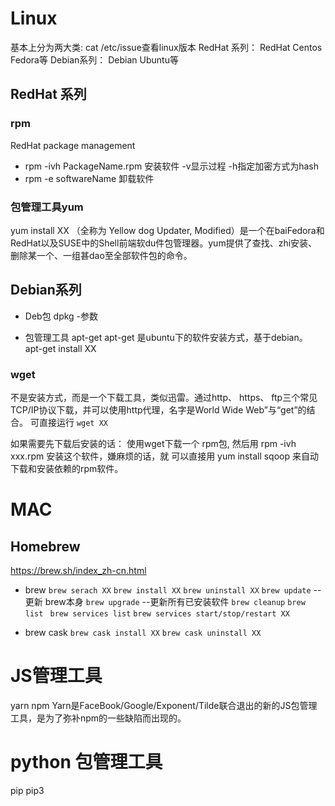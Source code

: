 # Linux
基本上分为两大类: cat /etc/issue查看linux版本
RedHat 系列： RedHat Centos Fedora等
Debian系列： Debian Ubuntu等
## RedHat 系列
### rpm
RedHat package management
- rpm -ivh PackageName.rpm 
安装软件 -v显示过程 -h指定加密方式为hash
- rpm -e softwareName
卸载软件

### 包管理工具yum

yum install XX
（全称为 Yellow dog Updater, Modified）是一个在baiFedora和RedHat以及SUSE中的Shell前端软du件包管理器。yum提供了查找、zhi安装、删除某一个、一组甚dao至全部软件包的命令。

## Debian系列
- Deb包
dpkg -参数

- 包管理工具 apt-get
apt-get 是ubuntu下的软件安装方式，基于debian。 apt-get install XX

### wget
不是安装方式，而是一个下载工具，类似迅雷。通过http、 https、 ftp三个常见TCP/IP协议下载，并可以使用http代理，名字是World Wide Web”与“get”的结合。
可直接运行 `wget XX`

如果需要先下载后安装的话：
使用wget下载一个 rpm包, 然后用 rpm -ivh xxx.rpm 安装这个软件，嫌麻烦的话，就
可以直接用 yum install sqoop 来自动下载和安装依赖的rpm软件。


#  MAC
##  Homebrew
https://brew.sh/index_zh-cn.html
- brew
`brew serach XX`
`brew install XX`
`brew uninstall XX`
`brew update` --更新 brew本身
`brew upgrade` --更新所有已安装软件
`brew cleanup`
`brew list `
`brew services list`
`brew services start/stop/restart XX`

- brew cask
`brew cask install XX`
`brew cask uninstall XX`

# JS管理工具
yarn npm
Yarn是FaceBook/Google/Exponent/Tilde联合退出的新的JS包管理工具，是为了弥补npm的一些缺陷而出现的。

# python 包管理工具
 pip
 pip3

